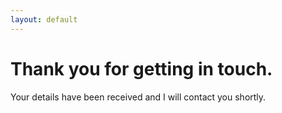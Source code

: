 ```yaml
---
layout: default
---
```


# Thank you for getting in touch.

Your details have been received and I will contact you shortly.